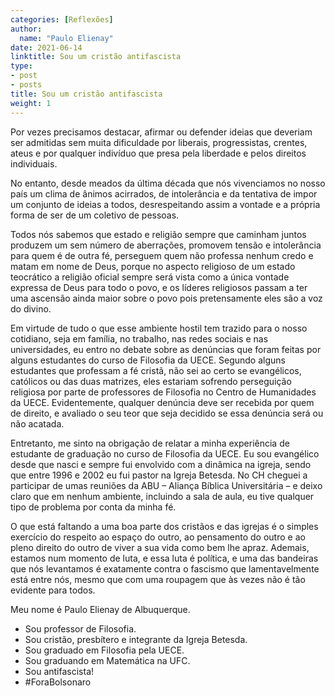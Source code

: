 ```yaml
---
categories: [Reflexões]
author:
  name: "Paulo Elienay"
date: 2021-06-14
linktitle: Sou um cristão antifascista
type:
- post
- posts
title: Sou um cristão antifascista
weight: 1
---
```

Por vezes precisamos destacar, afirmar ou defender ideias que deveriam ser admitidas sem muita dificuldade por liberais, progressistas, crentes, ateus e por qualquer indivíduo que presa pela liberdade e pelos direitos individuais.

No entanto, desde meados da última década que nós vivenciamos no nosso país um clima de ânimos acirrados, de intolerância e da tentativa de impor um conjunto de ideias a todos, desrespeitando assim a vontade e a própria forma de ser de um coletivo de pessoas.

Todos nós sabemos que estado e religião sempre que caminham juntos produzem um sem número de aberrações, promovem tensão e intolerância para quem é de outra fé, perseguem quem não professa nenhum credo e matam em nome de Deus, porque no aspecto religioso de um estado teocrático a religião oficial sempre será vista como a única vontade expressa de Deus para todo o povo, e os líderes religiosos passam a ter uma ascensão ainda maior sobre o povo pois pretensamente eles são a voz do divino.

Em virtude de tudo o que esse ambiente hostil tem trazido para o nosso cotidiano, seja em família, no trabalho, nas redes sociais e nas universidades, eu entro no debate sobre as denúncias que foram feitas por alguns estudantes do curso de Filosofia da UECE. Segundo alguns estudantes que professam a fé cristã, não sei ao certo se evangélicos, católicos ou das duas matrizes, eles estariam sofrendo perseguição religiosa por parte de professores de Filosofia no Centro de Humanidades da UECE. Evidentemente, qualquer denúncia deve ser recebida por quem de direito, e avaliado o seu teor que seja decidido se essa denúncia será ou não acatada. 

Entretanto, me sinto na obrigação de relatar a minha experiência de estudante de graduação no curso de Filosofia da UECE. Eu sou evangélico desde que nasci e sempre fui envolvido com a dinâmica na igreja, sendo que entre 1996 e 2002 eu fui pastor na Igreja Betesda. No CH cheguei a participar de umas reuniões da ABU – Aliança Bíblica Universitária – e deixo claro que em nenhum ambiente, incluindo a sala de aula, eu tive qualquer tipo de problema por conta da minha fé.

O que está faltando a uma boa parte dos cristãos e das igrejas é o simples exercício do respeito ao espaço do outro, ao pensamento do outro e ao pleno direito do outro de viver a sua vida como bem lhe apraz. Ademais, estamos num momento de luta, e essa luta é política, e uma das bandeiras que nós levantamos é exatamente contra o fascismo que lamentavelmente está entre nós, mesmo que com uma roupagem que às vezes não é tão evidente para todos.

Meu nome é Paulo Elienay de Albuquerque.
- Sou professor de Filosofia. 
- Sou cristão, presbítero e integrante da Igreja Betesda.
- Sou graduado em Filosofia pela UECE.
- Sou graduando em Matemática na UFC.
- Sou antifascista!
- #ForaBolsonaro
